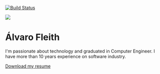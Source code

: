 [![Build Status](https://travis-ci.org/fleith/resume.svg?branch=master)](https://travis-ci.org/fleith/resume)

![](https://www.gravatar.com/avatar/4fb2e12ddb7e91c7d8903c1148ff8b0c?s=200)

# Álvaro Fleith

I'm passionate about technology and graduated in Computer Engineer. I have more than 10 years experience on software industry.




[Download my resume](https://www.dropbox.com/s/kijypd7rjyt5k25/resume.pdf?dl=1)
